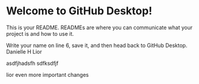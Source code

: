 # Welcome to GitHub Desktop!

This is your README. READMEs are where you can communicate what your project is and how to use it.

Write your name on line 6, save it, and then head back to GitHub Desktop.
Danielle H
Lior

asdfjhadsfh
sdfksdfjf

lior
even more important changes
